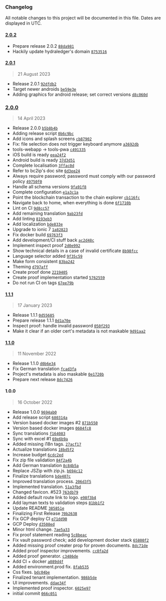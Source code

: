 ### Changelog

All notable changes to this project will be documented in this file. Dates are displayed in UTC.

#### [2.0.2](https://gitlab.iop-ventures.com/tresor/tools-pwa/compare/2.0.1...2.0.2)

- Prepare release 2.0.2 [`88da981`](https://github.com/iop-global/bc2ip-tools-pwa/commit/88da981dc90bd1b78f36f4f22be0b0135563ad8d)
- Hackily update hydraledger's domain [`8753516`](https://github.com/iop-global/bc2ip-tools-pwa/commit/8753516677b67954ab56d5ed1ee2879b2b143253)

#### [2.0.1](https://gitlab.iop-ventures.com/tresor/tools-pwa/compare/2.0.0...2.0.1)

> 21 August 2023

- Release 2.0.1 [`92dfdb2`](https://github.com/iop-global/bc2ip-tools-pwa/commit/92dfdb24f9b2364ccf705369a0e9f516bc20c2a5)
- Target newer androids [`be59e3e`](https://github.com/iop-global/bc2ip-tools-pwa/commit/be59e3eb75f96c5af2ef383ef0dd3a642dd0cf3d)
- Adding graphics for android release; set correct versions [`d8c060d`](https://github.com/iop-global/bc2ip-tools-pwa/commit/d8c060d15da85a80b0a5dbf05f7c3d2f69e8669e)

### [2.0.0](https://gitlab.iop-ventures.com/tresor/tools-pwa/compare/1.1.1...2.0.0)

> 14 April 2023

- Release 2.0.0 [`b5b8b4b`](https://github.com/iop-global/bc2ip-tools-pwa/commit/b5b8b4b630859612e88e9e87cd5c52a30aa6e923)
- Adding release script [`0b6c9bc`](https://github.com/iop-global/bc2ip-tools-pwa/commit/0b6c9bc13f3d3c280f24c4be5fff1fc80d2a080e)
- Add icons and splash screens [`cb87902`](https://github.com/iop-global/bc2ip-tools-pwa/commit/cb87902c836c48ba6578db785f6a43d22204f74f)
- Fix: file selection does not trigger keyboard anymore [`a3692db`](https://github.com/iop-global/bc2ip-tools-pwa/commit/a3692db0b413e7a12074ec0ae920b2d91bb6ea7e)
- tools-webapp -&gt; tools-pwa [`c491335`](https://github.com/iop-global/bc2ip-tools-pwa/commit/c491335be5f8b4e948737c4d2d5e4acc6ca3f42d)
- iOS build is ready [`eea24f2`](https://github.com/iop-global/bc2ip-tools-pwa/commit/eea24f2875b7720902e4089c69149d1614529702)
- Android build is ready [`37d3d51`](https://github.com/iop-global/bc2ip-tools-pwa/commit/37d3d5128fc3a76120153ebdc41bf90f26924c56)
- Complete localisation [`3ffac0d`](https://github.com/iop-global/bc2ip-tools-pwa/commit/3ffac0d70f18634109c4f1390862bc03f31a1ab6)
- Refer to bc2ip's doc site [`6d3ee24`](https://github.com/iop-global/bc2ip-tools-pwa/commit/6d3ee2465cf17e1aed93f4f096558eba0782395e)
- Always require password; password must comply with our password policy [`49750f0`](https://github.com/iop-global/bc2ip-tools-pwa/commit/49750f0f811200748668296cb62fe99e5ee8771d)
- Handle all schema versions [`9fa91f8`](https://github.com/iop-global/bc2ip-tools-pwa/commit/9fa91f8a371e9e83c0b494e24471af5fc26ae92d)
- Complete configuration [`e1a3c1a`](https://github.com/iop-global/bc2ip-tools-pwa/commit/e1a3c1a93294fca3fecd370a9449af7925597226)
- Point the blockchain transaction to the chain explorer [`cb116fc`](https://github.com/iop-global/bc2ip-tools-pwa/commit/cb116fcb78a3d88c05af75e690262297ec51bf21)
- Navigate back to home, when everything is done [`6f1710b`](https://github.com/iop-global/bc2ip-tools-pwa/commit/6f1710b5f62eed6e9c90c4c73644d7e8500f3439)
- Lint on CI [`9d8cc57`](https://github.com/iop-global/bc2ip-tools-pwa/commit/9d8cc57373e74d99efd83dcad8dbdb1e72cfc3a7)
- Add remaining translation [`9ab23fd`](https://github.com/iop-global/bc2ip-tools-pwa/commit/9ab23fd78364bb3f6772ade1f2dde127627c0241)
- Add linting [`8193eb3`](https://github.com/iop-global/bc2ip-tools-pwa/commit/8193eb353686ecb038a506e3d72b842498185565)
- Add localization [`bde833e`](https://github.com/iop-global/bc2ip-tools-pwa/commit/bde833e028db65c212c65dab464161a5395894d1)
- Upgrade to ionic 7 [`1a82823`](https://github.com/iop-global/bc2ip-tools-pwa/commit/1a828238338f5a76ba90172d58e82111704f6d63)
- Fix docker build [`69763f3`](https://github.com/iop-global/bc2ip-tools-pwa/commit/69763f3d2387cfad88d2b68bf8114d5ffd0e291b)
- Add development/CI stuff back [`ac2d48c`](https://github.com/iop-global/bc2ip-tools-pwa/commit/ac2d48c3332820089d99e922f01ebdd4eb033a25)
- Implement inspect proof [`2d0e992`](https://github.com/iop-global/bc2ip-tools-pwa/commit/2d0e99291adb2435b8e1e72bde1f0b631ffcb0b8)
- Show technical details in a case of invalid certificate [`8b98fcc`](https://github.com/iop-global/bc2ip-tools-pwa/commit/8b98fcc3a1ae7d7a64b9f19e0d613391df8ab75d)
- Language selector added [`9f35c59`](https://github.com/iop-global/bc2ip-tools-pwa/commit/9f35c5972f6f475b274858cd76df834bd61c018e)
- Make form consistent [`83ba242`](https://github.com/iop-global/bc2ip-tools-pwa/commit/83ba242fab4823447e0295f5f69321ac54c68455)
- Theming [`d797aff`](https://github.com/iop-global/bc2ip-tools-pwa/commit/d797aff64d59e2654ebb7a86688a6d4246fef125)
- Create proof done [`2219405`](https://github.com/iop-global/bc2ip-tools-pwa/commit/2219405f85a8a27b2d76377b0210132a7e94c7c1)
- Create proof implementation started [`5762559`](https://github.com/iop-global/bc2ip-tools-pwa/commit/5762559e9b3110bb866183f072ec711d70091145)
- Do not run CI on tags [`67ee79b`](https://github.com/iop-global/bc2ip-tools-pwa/commit/67ee79bcdba95ccd3d275b5426466e45276e19fe)

#### [1.1.1](https://gitlab.iop-ventures.com/tresor/tools-pwa/compare/1.1.0...1.1.1)

> 17 January 2023

- Release 1.1.1 [`0d55685`](https://github.com/iop-global/bc2ip-tools-pwa/commit/0d55685218d88a20030cb159cd4366b960a3d08f)
- Prepare release 1.1.1 [`0d1a70e`](https://github.com/iop-global/bc2ip-tools-pwa/commit/0d1a70e3482b10ef93b27f789ebb43a73288556e)
- Inspect proof: handle invalid password [`050f293`](https://github.com/iop-global/bc2ip-tools-pwa/commit/050f293a252d0b285a5e8e103d242ce62cb01504)
- Make it clear if an older cert's metadata is not maskable [`9d91aa2`](https://github.com/iop-global/bc2ip-tools-pwa/commit/9d91aa2ac9572cfe309f5c79fdf0ca5f0eaabf97)

#### [1.1.0](https://gitlab.iop-ventures.com/tresor/tools-pwa/compare/1.0.0...1.1.0)

> 11 November 2022

- Release 1.1.0 [`d0b6e34`](https://github.com/iop-global/bc2ip-tools-pwa/commit/d0b6e34e6690991aa58dd307e1c27602f29d8546)
- Fix German translation [`fcad3fa`](https://github.com/iop-global/bc2ip-tools-pwa/commit/fcad3fa3ac88ca0a5c1c5aec89011feb319b9a3c)
- Project's metadata is also maskable [`0e1720b`](https://github.com/iop-global/bc2ip-tools-pwa/commit/0e1720b39a9e8026e2cd0ae01bbc5481505f9352)
- Prepare next release [`8dc7426`](https://github.com/iop-global/bc2ip-tools-pwa/commit/8dc742627d58e40e0b7478dc81b34acbc5443a4c)

#### 1.0.0

> 16 October 2022

- Release 1.0.0 [`9694ab0`](https://github.com/iop-global/bc2ip-tools-pwa/commit/9694ab070bbdb99b0d8875b528ab1c3da4b70f66)
- Add release script [`680314a`](https://github.com/iop-global/bc2ip-tools-pwa/commit/680314a8c70a9dcf64d95b2cf83b83849d102501)
- Version based docker images #2 [`871b550`](https://github.com/iop-global/bc2ip-tools-pwa/commit/871b550589c045275e474fa29da1ede3585ce968)
- Version based docker images [`0604fc8`](https://github.com/iop-global/bc2ip-tools-pwa/commit/0604fc83fa2ff84f25c6e855a3b226299e1ed4cb)
- Sync translations [`f164083`](https://github.com/iop-global/bc2ip-tools-pwa/commit/f164083ee28d47ff2241693c3f3d54cd409e288c)
- Sync with excel #1 [`69e6b9a`](https://github.com/iop-global/bc2ip-tools-pwa/commit/69e6b9a2d3d70438103a08d368055bea5e4f0412)
- Added missing i18n tags. [`27acf17`](https://github.com/iop-global/bc2ip-tools-pwa/commit/27acf170ade75fa9f9bd90af8868cb81994cc02b)
- Actualize translations [`18bd5f2`](https://github.com/iop-global/bc2ip-tools-pwa/commit/18bd5f2f6eeb0a9ccc705f647fbeb0732db6d505)
- Increase budget [`6cdc2ed`](https://github.com/iop-global/bc2ip-tools-pwa/commit/6cdc2ed4c654ab46b5d3df1dc4f0a7b3422682e9)
- Fix zip file validation [`84f2a4b`](https://github.com/iop-global/bc2ip-tools-pwa/commit/84f2a4bb6cba2ef4f75f7ba22c62f92a9f671a79)
- Add German translation [`8c84b5a`](https://github.com/iop-global/bc2ip-tools-pwa/commit/8c84b5ad8353d0f734915fd2e8323c2b91583492)
- Replace JSZip with zip.js. [`b694c12`](https://github.com/iop-global/bc2ip-tools-pwa/commit/b694c12d3f7e6129f79430d385ba7babf854d87f)
- Finalize translations [`bde407c`](https://github.com/iop-global/bc2ip-tools-pwa/commit/bde407c85894c7a2a35cdd1aceefe036aa35d9f4)
- Improved translation process. [`206d3f5`](https://github.com/iop-global/bc2ip-tools-pwa/commit/206d3f5c2f00f6105959b25e420a983b3fff91e6)
- Implemented translation. [`51a3fbd`](https://github.com/iop-global/bc2ip-tools-pwa/commit/51a3fbd0252bc94ecbd11ee59a4cb850253c2c84)
- Changed favicon. #523 [`763db79`](https://github.com/iop-global/bc2ip-tools-pwa/commit/763db796d7298a022d7fef33c284ecbd8612257d)
- Added default route link to logo. [`e98f3b4`](https://github.com/iop-global/bc2ip-tools-pwa/commit/e98f3b4545759df279dc18dee606f962ca3cb48d)
- Add layman texts to validation steps [`81bb1f2`](https://github.com/iop-global/bc2ip-tools-pwa/commit/81bb1f2f1f81c277e0cd1610b11ad75edc209398)
- Update README [`385851e`](https://github.com/iop-global/bc2ip-tools-pwa/commit/385851e15eb6949faec0a8175808980f2a513e2b)
- Finalizing First Release [`70b2638`](https://github.com/iop-global/bc2ip-tools-pwa/commit/70b2638277e91f152e259c66d7e2b0e5f68adec5)
- Fix GCP deploy CI [`e71dd90`](https://github.com/iop-global/bc2ip-tools-pwa/commit/e71dd9046abb49655b5765adff506b251cadb69f)
- GCP Deploy [`d3508ed`](https://github.com/iop-global/bc2ip-tools-pwa/commit/d3508edec6c66374ff79b10e5d9b612abd85d89e)
- Minor html change. [`7ae5a33`](https://github.com/iop-global/bc2ip-tools-pwa/commit/7ae5a33e4d0f107ad7167c75cbc2ec3946b37216)
- Fix proof statement reading [`5c8beac`](https://github.com/iop-global/bc2ip-tools-pwa/commit/5c8beacc2c27b549a497fa752376e9886f50f16d)
- Fix vault password check; add development docker stack [`65800f2`](https://github.com/iop-global/bc2ip-tools-pwa/commit/65800f2c17c18f68c8d244b35619eec1002c3058)
- Added missing proof creater prop for proven documents. [`8dc71de`](https://github.com/iop-global/bc2ip-tools-pwa/commit/8dc71de3f3c6a7a45752b8b7e9ee24e0c613a764)
- Added proof inspector improvements. [`cc0fa2d`](https://github.com/iop-global/bc2ip-tools-pwa/commit/cc0fa2df55eafbd983f55b381f7e1d4535001bee)
- Added proof generator. [`c3486de`](https://github.com/iop-global/bc2ip-tools-pwa/commit/c3486de1a96f92a8a0634d933ae1b8a944e2ba55)
- Add CI + docker [`a089d4f`](https://github.com/iop-global/bc2ip-tools-pwa/commit/a089d4f6f964ff3c0e733288ebb311f5415eb751)
- Added environment.prod fix. [`8fab535`](https://github.com/iop-global/bc2ip-tools-pwa/commit/8fab5350786c482756a967c500b784038bf8140e)
- Css fixes. [`bdc04be`](https://github.com/iop-global/bc2ip-tools-pwa/commit/bdc04be50b29c06d38ab0b4a8934233ad6a634ee)
- Finalized tenant implementation. [`986b5de`](https://github.com/iop-global/bc2ip-tools-pwa/commit/986b5de6a5b7899c10946d7e263a776ad03f1b6e)
- UI  improvements. [`ddae34f`](https://github.com/iop-global/bc2ip-tools-pwa/commit/ddae34f34e49f43e1af702fa38c63f0326e27edc)
- Implemented proof inspector. [`6025e97`](https://github.com/iop-global/bc2ip-tools-pwa/commit/6025e97d8677135bf4cee9a8304b96fe1cdf0f9e)
- initial commit [`066c051`](https://github.com/iop-global/bc2ip-tools-pwa/commit/066c05198db6966803670e7b0b7f3b32ac364da1)

